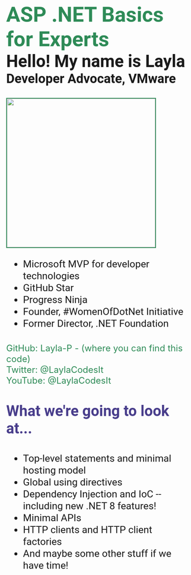 ﻿<style>
about{
   float: left; 
font-size: 20pt;
}
heading{
    color:SeaGreen;
    font-size: 42pt;
    font-weight: bold;
    font-family: "Roboto";
     display: inline-block;
}
sub-heading{
    color:dark-gray;
    font-size: 34pt;
    font-weight: bold;
   font-family: "Roboto";
}
job-heading{
    color:dark-gray;
    font-size: 26pt;
    font-weight: bold;
    font-family: "Roboto";
}
heading2{
    color:DarkSlateBlue;
    font-size: 30pt;
    font-weight: bold;
    font-family: "Roboto";
     display: inline-block;
}
img{
 height: 400px;
 border: solid 2px SeaGreen;
 float: left;

}
ul{
    float:left;
   font-family: "Roboto";
    font-size: 20pt;
}

links {
    display: inline-block;
    font-size: 18pt;
    width: 100%;    
    margin: 10px 0 30px 0;
   color:SeaGreen;
}
</style>


<heading> ASP .NET Basics for Experts </heading>
<br/>
<sub-heading>Hello! My name is Layla</sub-heading>
<br/>
<job-heading>Developer Advocate, VMware</job-heading>
<br/>
<about>
<br/>
<img src="layla-headshot.jpg"/>

<ul>
    <li> Microsoft MVP for developer technologies </li> 
    <li> GitHub Star</li> 
    <li> Progress Ninja</li>
    <li> Founder, #WomenOfDotNet Initiative</li> 
    <li> Former Director, .NET Foundation</li> 
</ul>
</about>

<links>
GitHub: Layla-P - (where you can find this code)</br>
Twitter: @LaylaCodesIt</br>
YouTube: @LaylaCodesIt</br>
</links>

<heading2> What we're going to look at... </heading2>
<br/>
<ul>
    <li>Top-level statements and minimal hosting model </li> 
    <li>Global using directives</li> 
    <li>Dependency Injection and IoC -- including new .NET 8 features!</li> 
    <li>Minimal APIs</li> 
    <li>HTTP clients and HTTP client factories </li> 
    <li>And maybe some other stuff if we have time!</li>
</ul>

